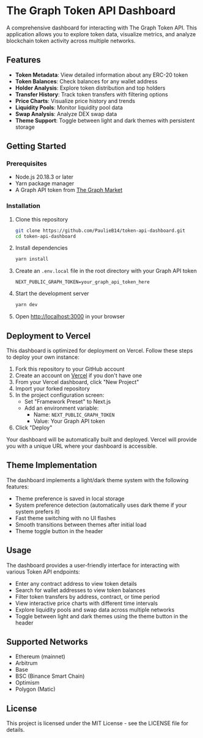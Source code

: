 # The Graph Token API Dashboard

A comprehensive dashboard for interacting with The Graph Token API. This application allows you to explore token data, visualize metrics, and analyze blockchain token activity across multiple networks.

## Features

- **Token Metadata**: View detailed information about any ERC-20 token
- **Token Balances**: Check balances for any wallet address
- **Holder Analysis**: Explore token distribution and top holders
- **Transfer History**: Track token transfers with filtering options
- **Price Charts**: Visualize price history and trends
- **Liquidity Pools**: Monitor liquidity pool data
- **Swap Analysis**: Analyze DEX swap data
- **Theme Support**: Toggle between light and dark themes with persistent storage

## Getting Started

### Prerequisites

- Node.js 20.18.3 or later
- Yarn package manager
- A Graph API token from [The Graph Market](https://thegraph.market/)

### Installation

1. Clone this repository
   ```bash
   git clone https://github.com/PaulieB14/token-api-dashboard.git
   cd token-api-dashboard
   ```

2. Install dependencies
   ```bash
   yarn install
   ```

3. Create an `.env.local` file in the root directory with your Graph API token
   ```
   NEXT_PUBLIC_GRAPH_TOKEN=your_graph_api_token_here
   ```

4. Start the development server
   ```bash
   yarn dev
   ```

5. Open [http://localhost:3000](http://localhost:3000) in your browser

## Deployment to Vercel

This dashboard is optimized for deployment on Vercel. Follow these steps to deploy your own instance:

1. Fork this repository to your GitHub account
2. Create an account on [Vercel](https://vercel.com) if you don't have one
3. From your Vercel dashboard, click "New Project"
4. Import your forked repository
5. In the project configuration screen:
   - Set "Framework Preset" to Next.js
   - Add an environment variable:
     - Name: `NEXT_PUBLIC_GRAPH_TOKEN`
     - Value: Your Graph API token
6. Click "Deploy"

Your dashboard will be automatically built and deployed. Vercel will provide you with a unique URL where your dashboard is accessible.

## Theme Implementation

The dashboard implements a light/dark theme system with the following features:

- Theme preference is saved in local storage
- System preference detection (automatically uses dark theme if your system prefers it)
- Fast theme switching with no UI flashes
- Smooth transitions between themes after initial load
- Theme toggle button in the header

## Usage

The dashboard provides a user-friendly interface for interacting with various Token API endpoints:

- Enter any contract address to view token details
- Search for wallet addresses to view token balances
- Filter token transfers by address, contract, or time period
- View interactive price charts with different time intervals
- Explore liquidity pools and swap data across multiple networks
- Toggle between light and dark themes using the theme button in the header

## Supported Networks

- Ethereum (mainnet)
- Arbitrum
- Base
- BSC (Binance Smart Chain)
- Optimism
- Polygon (Matic)

## License

This project is licensed under the MIT License - see the LICENSE file for details.
